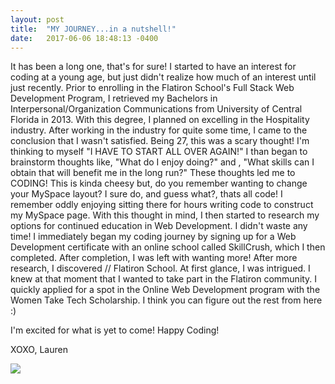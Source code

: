 ```yaml
---
layout: post
title:  "MY JOURNEY...in a nutshell!"
date:   2017-06-06 18:48:13 -0400
---
```



It has been a long one, that's for sure! I started to have an interest for coding at a young age, but just didn't realize how much of an interest until just recently. Prior to enrolling in the Flatiron School's Full Stack Web Development Program, I retrieved my Bachelors in Interpersonal/Organization Communications from University of Central Florida in 2013. With this degree, I planned on excelling in the Hospitality industry. After working in the industry for quite some time, I came to the conclusion that I wasn't satisfied. Being 27, this was a scary thought! I'm thinking to myself "I HAVE TO START ALL OVER AGAIN!" I than began to brainstorm thoughts like, "What do I enjoy doing?" and , "What skills can I obtain that will benefit me in the long run?" These thoughts led me to CODING! This is kinda cheesy but, do you remember wanting to change your MySpace layout? I sure do, and guess what?, thats all code! I remember oddly enjoying sitting there for hours writing code to construct my MySpace page. With this thought in mind, I then started to research my options for continued education in Web Development. I didn't waste any time! I immediately began my coding journey by signing up for a Web Development certificate with an online school called SkillCrush, which I then completed. After completion, I was left with wanting more! After more research, I discovered // Flatiron School. At first glance, I was intrigued. I knew at that moment that I wanted to take part in the Flatiron community. I quickly applied for a spot in the Online Web Development program with the Women Take Tech Scholarship. I think you can figure out the rest from here :) 

I'm excited for what is yet to come!
Happy Coding!

XOXO, 
Lauren


![](htthttps://img1.etsystatic.com/163/0/8758758/il_570xN.1177185485_grbs.jpgp://)

